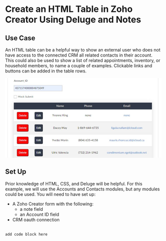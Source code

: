 # Create an HTML Table in Zoho Creator Using Deluge and Notes

## Use Case
An HTML table can be a helpful way to show an external user who does not have access to the connected CRM all related contacts in their account. This could also be used to show a list of related appointments, inventory, or household members, to name a couple of examples. Clickable links and buttons can be added in the table rows.

<img src="table.jpg">

## Set Up
Prior knowledge of HTML, CSS, and Deluge will be helpful. For this example, we will use the Accounts and Contacts modules, but any modules could be used. 
You will need to have set up:

* A Zoho Creator form with the following:
  * a note field
  * an Account ID field
* CRM oauth connection



```

add code block here

```
